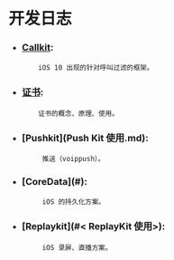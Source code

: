 # 开发日志

* ### [Callkit](../<开发日志>/callkit.md):


          iOS 10 出现的针对呼叫过滤的框架。

* ### [证书](证书.md):


          证书的概念、原理、使用。

* ### [Pushkit](Push Kit 使用.md):


           推送（voippush）。

* ### [CoreData](#<Core Data>):


           iOS 的持久化方案。

* ### [Replaykit](#< ReplayKit 使用>):


           iOS 录屏、直播方案。

